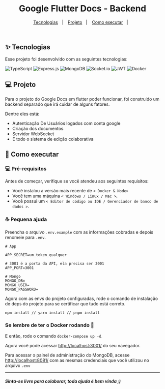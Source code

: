 <h1 align="center">
  Google Flutter Docs - Backend
</h1>

<p align="center">
  <a href="#-tecnologias">Tecnologias</a>&nbsp;&nbsp;&nbsp;|&nbsp;&nbsp;&nbsp;
  <a href="#-projeto">Projeto</a>&nbsp;&nbsp;&nbsp;|&nbsp;&nbsp;&nbsp;
  <a href="#-como-executar">Como executar</a>&nbsp;&nbsp;&nbsp;|&nbsp;&nbsp;&nbsp;
</p>

<br>

<a id="-tecnologias"></a>

## ✨ Tecnologias

Esse projeto foi desenvolvido com as seguintes tecnologias:

![TypeScript](https://img.shields.io/badge/typescript-%23007ACC.svg?style=for-the-badge&logo=typescript&logoColor=white)
![Express.js](https://img.shields.io/badge/express.js-%23404d59.svg?style=for-the-badge&logo=express&logoColor=%2361DAFB)
![MongoDB](https://img.shields.io/badge/MongoDB-%234ea94b.svg?style=for-the-badge&logo=mongodb&logoColor=white)
![Socket.io](https://img.shields.io/badge/Socket.io-black?style=for-the-badge&logo=socket.io&badgeColor=010101)
![JWT](https://img.shields.io/badge/JWT-black?style=for-the-badge&logo=JSON%20web%20tokens)
![Docker](https://img.shields.io/badge/docker-%230db7ed.svg?style=for-the-badge&logo=docker&logoColor=white)

<a id="-projeto"></a>

## 💻 Projeto

Para o projeto do Google Docs em flutter poder funcionar, foi construido um backend separado que irá cuidar de alguns fatores.

Dentre eles está:

- Autenticação De Usuários logados com conta google
- Criação dos documentos
- Servidor WebSocket
- E todo o sistema de edição colaborativa

<a id="-como-executar"></a>

## 🚀 Como executar

### 💻 Pré-requisitos

Antes de começar, verifique se você atendeu aos seguintes requisitos:

- Você instalou a versão mais recente de `< Docker & Node>`
- Você tem uma máquina `< Windows / Linux / Mac >`.
- Você possui um `< Editor de código ou IDE / Gerenciador de banco de dados >`.

### ☕ Pequena ajuda

Preencha o arquivo `.env.example` com as informações cobradas e depois renomeie para `.env`.

```env
# App

APP_SECRET=um_token_qualquer

# 3001 é a porta da API, ela precisa ser 3001
APP_PORT=3001

# Mongo
MONGO_DB=
MONGO_USER=
MONGO_PASSWORD=
```

Agora com as envs do projeto configuradas, rode o comando de instalação de deps do projeto para se certificar que tudo está correto.

```bash
npm install // yarn install // pnpm install
```

### Se lembre de ter o Docker rodando :ocean:

E então, rode o comando `docker-compose up -d`.

Agora você pode acessar [http://localhost:3001/](http://localhost:3001/) do seu navegador.

Para acessar o painel de administração do MongoDB, acesse [http://localhost:8081/](http://localhost:8081/) com as mesmas credenciais que você utilizou no arquivo `.env`

---

#### _Sinta-se livre para colaborar, toda ajuda é bem vinda ;)_
